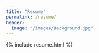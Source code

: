 ```yaml
---
title: "Resume"
permalink: /resume/
header:
  image: "/images/Background.jpg"
---
```


<section class="page__content" itemprop="text"> {% include resume.html %}</section>
